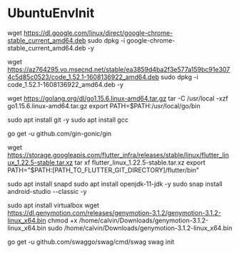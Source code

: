 # UbuntuEnvInit

wget https://dl.google.com/linux/direct/google-chrome-stable_current_amd64.deb
sudo dpkg -i google-chrome-stable_current_amd64.deb -y

wget https://az764295.vo.msecnd.net/stable/ea3859d4ba2f3e577a159bc91e3074c5d85c0523/code_1.52.1-1608136922_amd64.deb
sudo dpkg -i code_1.52.1-1608136922_amd64.deb -y

wget https://golang.org/dl/go1.15.6.linux-amd64.tar.gz
tar -C /usr/local -xzf go1.15.6.linux-amd64.tar.gz
export PATH=$PATH:/usr/local/go/bin

sudo apt install git -y
sudo apt install gcc

go get -u github.com/gin-gonic/gin




wget https://storage.googleapis.com/flutter_infra/releases/stable/linux/flutter_linux_1.22.5-stable.tar.xz
tar xf flutter_linux_1.22.5-stable.tar.xz
export PATH="$PATH:[PATH_TO_FLUTTER_GIT_DIRECTORY]/flutter/bin"

sudo apt install snapd
sudo apt install openjdk-11-jdk -y
sudo snap install android-studio --classic -y

sudo apt install virtualbox
wget https://dl.genymotion.com/releases/genymotion-3.1.2/genymotion-3.1.2-linux_x64.bin
chmod +x /home/calvin/Downloads/genymotion-3.1.2-linux_x64.bin
sudo /home/calvin/Downloads/genymotion-3.1.2-linux_x64.bin


go get -u github.com/swaggo/swag/cmd/swag
swag init
